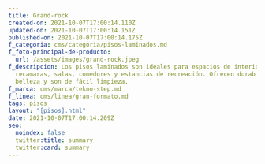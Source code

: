 ```yaml
---
title: Grand-rock
created-on: 2021-10-07T17:00:14.110Z
updated-on: 2021-10-07T17:00:14.151Z
published-on: 2021-10-07T17:00:14.175Z
f_categoria: cms/categoria/pisos-laminados.md
f_foto-principal-de-producto:
  url: /assets/images/grand-rock.jpeg
f_descripcion: Los pisos laminados son ideales para espacios de interior como
  recamaras, salas, comedores y estancias de recreación. Ofrecen durabilidad,
  belleza y son de fácil limpieza.
f_marca: cms/marca/tekno-step.md
f_linea: cms/linea/gran-formato.md
tags: pisos
layout: "[pisos].html"
date: 2021-10-07T17:00:14.209Z
seo:
  noindex: false
  twitter:title: summary
  twitter:card: summary
---
```


